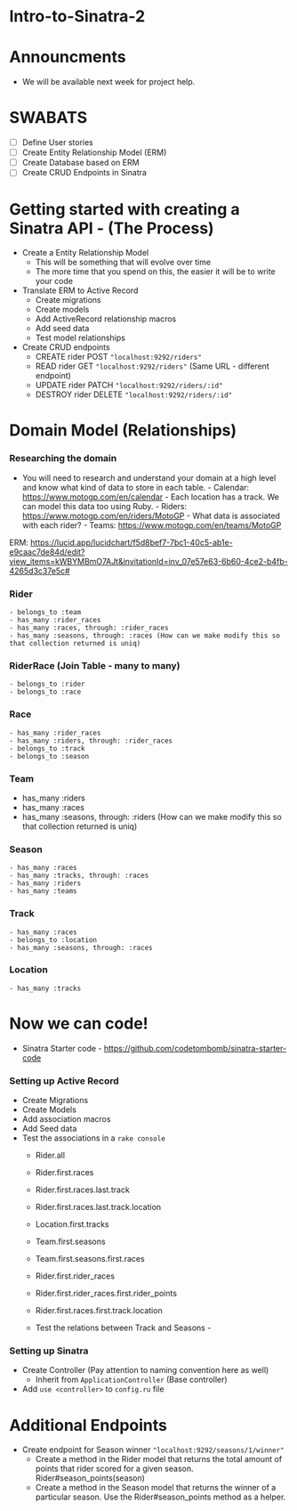 # Intro-to-Sinatra-2

# Announcments 
- We will be available next week for project help.

# SWABATS

- [ ] Define User stories 
- [ ] Create Entity Relationship Model (ERM)
- [ ] Create Database based on ERM
- [ ] Create CRUD Endpoints in Sinatra

# Getting started with creating a Sinatra API - (The Process) 
- Create a Entity Relationship Model 
    - This will be something that will evolve over time
    - The more time that you spend on this, the easier it will be to write your code
- Translate ERM to Active Record
    - Create migrations
    - Create models
    - Add ActiveRecord relationship macros
    - Add seed data 
    - Test model relationships
- Create CRUD endpoints 
    - CREATE rider POST `"localhost:9292/riders"`
    - READ rider GET `"localhost:9292/riders"` (Same URL - different endpoint)
    - UPDATE rider PATCH `"localhost:9292/riders/:id"`
    - DESTROY rider DELETE `"localhost:9292/riders/:id"`

# Domain Model (Relationships)

### Researching the domain
 - You will need to research and understand your domain at a high level and know what kind of data to store in each table.
        - Calendar: https://www.motogp.com/en/calendar
            - Each location has a track. We can model this data too using Ruby.
        - Riders: https://www.motogp.com/en/riders/MotoGP
            - What data is associated with each rider?
        - Teams: https://www.motogp.com/en/teams/MotoGP

ERM: https://lucid.app/lucidchart/f5d8bef7-7bc1-40c5-ab1e-e9caac7de84d/edit?view_items=kWBYMBmO7AJt&invitationId=inv_07e57e63-6b60-4ce2-b4fb-4265d3c37e5c#

### Rider
    - belongs_to :team
    - has_many :rider_races
    - has_many :races, through: :rider_races
    - has_many :seasons, through: :races (How can we make modify this so that collection returned is uniq)

### RiderRace (Join Table - many to many)
    - belongs_to :rider
    - belongs_to :race

### Race
    - has_many :rider_races
    - has_many :riders, through: :rider_races
    - belongs_to :track
    - belongs_to :season

### Team 
   - has_many :riders
   - has_many :races
   - has_many :seasons, through: :riders (How can we make modify this so that collection returned is uniq)

### Season 
    - has_many :races
    - has_many :tracks, through: :races
    - has_many :riders
    - has_many :teams

### Track 
    - has_many :races
    - belongs_to :location
    - has_many :seasons, through: :races

### Location
    - has_many :tracks


# Now we can code!
- Sinatra Starter code - https://github.com/codetombomb/sinatra-starter-code

### Setting up Active Record
- Create Migrations 
- Create Models
- Add association macros
- Add Seed data 
- Test the associations in a `rake console`
    - Rider.all
    - Rider.first.races
    - Rider.first.races.last.track
    - Rider.first.races.last.track.location
    - Location.first.tracks
    - Team.first.seasons
    - Team.first.seasons.first.races
    - Rider.first.rider_races
    - Rider.first.rider_races.first.rider_points
    - Rider.first.races.first.track.location

    - Test the relations between Track and Seasons - 

### Setting up Sinatra
- Create Controller (Pay attention to naming convention here as well)
    - Inherit from `ApplicationController` (Base controller)
- Add `use <controller>` to `config.ru` file

# Additional Endpoints 
- Create endpoint for Season winner `"localhost:9292/seasons/1/winner"`
    - Create a method in the Rider model that returns the total amount of points that rider scored for a given season. Rider#season_points(season)
    - Create a method in the Season model that returns the winner of a particular season. Use the Rider#season_points method as a helper.


